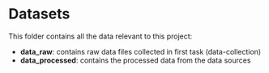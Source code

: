 # Datasets

This folder contains all the data relevant to this project:

* **data_raw**: contains raw data files collected in first task (data-collection)
* **data_processed**: contains the processed data from the data sources
